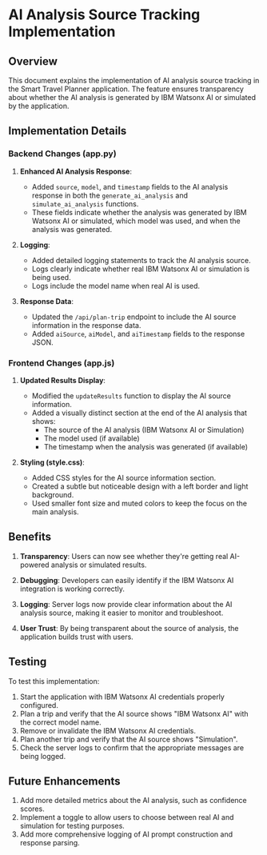 # AI Analysis Source Tracking Implementation

## Overview

This document explains the implementation of AI analysis source tracking in the Smart Travel Planner application. The feature ensures transparency about whether the AI analysis is generated by IBM Watsonx AI or simulated by the application.

## Implementation Details

### Backend Changes (app.py)

1. **Enhanced AI Analysis Response**:
   - Added `source`, `model`, and `timestamp` fields to the AI analysis response in both the `generate_ai_analysis` and `simulate_ai_analysis` functions.
   - These fields indicate whether the analysis was generated by IBM Watsonx AI or simulated, which model was used, and when the analysis was generated.

2. **Logging**:
   - Added detailed logging statements to track the AI analysis source.
   - Logs clearly indicate whether real IBM Watsonx AI or simulation is being used.
   - Logs include the model name when real AI is used.

3. **Response Data**:
   - Updated the `/api/plan-trip` endpoint to include the AI source information in the response data.
   - Added `aiSource`, `aiModel`, and `aiTimestamp` fields to the response JSON.

### Frontend Changes (app.js)

1. **Updated Results Display**:
   - Modified the `updateResults` function to display the AI source information.
   - Added a visually distinct section at the end of the AI analysis that shows:
     - The source of the AI analysis (IBM Watsonx AI or Simulation)
     - The model used (if available)
     - The timestamp when the analysis was generated (if available)

2. **Styling (style.css)**:
   - Added CSS styles for the AI source information section.
   - Created a subtle but noticeable design with a left border and light background.
   - Used smaller font size and muted colors to keep the focus on the main analysis.

## Benefits

1. **Transparency**: Users can now see whether they're getting real AI-powered analysis or simulated results.

2. **Debugging**: Developers can easily identify if the IBM Watsonx AI integration is working correctly.

3. **Logging**: Server logs now provide clear information about the AI analysis source, making it easier to monitor and troubleshoot.

4. **User Trust**: By being transparent about the source of analysis, the application builds trust with users.

## Testing

To test this implementation:

1. Start the application with IBM Watsonx AI credentials properly configured.
2. Plan a trip and verify that the AI source shows "IBM Watsonx AI" with the correct model name.
3. Remove or invalidate the IBM Watsonx AI credentials.
4. Plan another trip and verify that the AI source shows "Simulation".
5. Check the server logs to confirm that the appropriate messages are being logged.

## Future Enhancements

1. Add more detailed metrics about the AI analysis, such as confidence scores.
2. Implement a toggle to allow users to choose between real AI and simulation for testing purposes.
3. Add more comprehensive logging of AI prompt construction and response parsing.